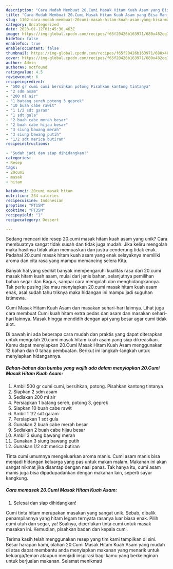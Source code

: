 ```yaml
---
description: "Cara Mudah Membuat 20.Cumi Masak Hitam Kuah Asam yang Bisa Manjain Lidah"
title: "Cara Mudah Membuat 20.Cumi Masak Hitam Kuah Asam yang Bisa Manjain Lidah"
slug: 1102-cara-mudah-membuat-20cumi-masak-hitam-kuah-asam-yang-bisa-manjain-lidah
category: Uncategorized
date: 2023-01-12T01:45:30.463Z
image: https://img-global.cpcdn.com/recipes/f65f20426b163971/680x482cq70/20cumi-masak-hitam-kuah-asam-foto-resep-utama.jpg
hideToc: false
enableToc: true
enableTocContent: false
thumbnail: https://img-global.cpcdn.com/recipes/f65f20426b163971/680x482cq70/20cumi-masak-hitam-kuah-asam-foto-resep-utama.jpg
cover: https://img-global.cpcdn.com/recipes/f65f20426b163971/680x482cq70/20cumi-masak-hitam-kuah-asam-foto-resep-utama.jpg
author: Admin
authorAv: notfound
ratingvalue: 4.5
reviewcount: 6
recipeingredient:
- "500 gr cumi cumi bersihkan potong Pisahkan kantong tintanya"
- "2 sdm asam"
- "200 ml air"
- "1 batang sereh potong 3 geprek"
- "10 buah cabe rawit"
- "1 1/2 sdt garam"
- "1 sdt gula"
- "2 buah cabe merah besar"
- "2 buah cabe hijau besar"
- "3 siung bawang merah"
- "3 siung bawang putih"
- "1/2 sdt merica butiran"
recipeinstructions:

- "Sudah jadi dan siap dihidangkan!"
categories:
- Resep
tags:
- 20cumi
- masak
- hitam

katakunci: 20cumi masak hitam 
nutrition: 234 calories
recipecuisine: Indonesian
preptime: "PT15M"
cooktime: "PT35M"
recipeyield: "1"
recipecategory: Dessert

---
```





Sedang mencari ide resep 20.cumi masak hitam kuah asam yang unik? Cara membuatnya sangat tidak susah dan tidak juga mudah. Jika keliru mengolah maka hasilnya tidak akan memuaskan dan justru cenderung tidak enak. Padahal 20.cumi masak hitam kuah asam yang enak selayaknya memiliki aroma dan cita rasa yang mampu memancing selera Kita.





Banyak hal yang sedikit banyak mempengaruhi kualitas rasa dari 20.cumi masak hitam kuah asam, mulai dari jenis bahan, selanjutnya pemilihan bahan segar dan Bagus, sampai cara mengolah dan menghidangkannya. Tak perlu pusing jika mau menyiapkan 20.cumi masak hitam kuah asam enak,      asal sudah tahu triknya maka hidangan ini mampu jadi suguhan istimewa.














Cumi Masak Hitam Kuah Asam dan masakan sehari-hari lainnya. Lihat juga cara membuat Cumi kuah hitam extra pedas dan asam dan masakan sehari-hari lainnya. Masak hingga mendidih dengan api yang besar agar cumi tidak alot.






Di bawah ini ada beberapa cara mudah dan praktis yang dapat diterapkan untuk mengolah 20.cumi masak hitam kuah asam yang siap dikreasikan. Kamu dapat menyiapkan 20.Cumi Masak Hitam Kuah Asam menggunakan 12 bahan dan 0 tahap pembuatan. Berikut ini langkah-langkah untuk menyiapkan hidangannya.

<!--inarticleads1-->

##### Bahan-bahan dan bumbu yang wajib ada dalam menyiapkan 20.Cumi Masak Hitam Kuah Asam:

1. Ambil 500 gr cumi cumi, bersihkan, potong. Pisahkan kantong tintanya
1. Siapkan 2 sdm asam
1. Sediakan 200 ml air
1. Persiapkan 1 batang sereh, potong 3, geprek
1. Siapkan 10 buah cabe rawit
1. Ambil 1 1/2 sdt garam
1. Persiapkan 1 sdt gula
1. Gunakan 2 buah cabe merah besar
1. Sediakan 2 buah cabe hijau besar
1. Ambil 3 siung bawang merah
1. Gunakan 3 siung bawang putih
1. Gunakan 1/2 sdt merica butiran


Tinta cumi umumnya mengeluarkan aroma manis. Cumi asam manis bisa menjadi hidangan keluarga yang pas untuk makan malam. Makanan ini akan sangat nikmat jika disantap dengan nasi panas. Tak hanya itu, cumi asam manis juga bisa dipadupadankan dengan makanan lain, seperti sayur kangkung. 

<!--inarticleads2-->

##### Cara memasak 20.Cumi Masak Hitam Kuah Asam:


1. Selesai dan siap dihidangkan!

Cumi tinta hitam merupakan masakan yang sangat unik. Sebab, dibalik penampilannya yang hitam legam ternyata rasanya luar biasa enak. Pilih cumi utuh dan segar, ya! Soalnya, diperlukan tinta cumi untuk masak masakan ini. Kemudian, pisahkan badan dan kepala cumi. 

Terima kasih telah menggunakan resep yang tim kami tampilkan di sini. Besar harapan kami, olahan 20.Cumi Masak Hitam Kuah Asam yang mudah di atas dapat membantu anda menyiapkan makanan yang menarik untuk keluarga/teman ataupun menjadi inspirasi bagi kamu yang berkeinginan untuk berjualan makanan. Selamat menikmati
